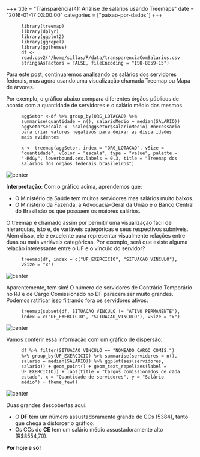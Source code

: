 +++
title = "Transparência(4): Análise de salários usando Treemaps"
date = "2016-01-17 03:00:00"
categories = ["paixao-por-dados"]
+++

<article class="blog-post"> <figure class="highlight"><pre><code class="language-r"><span class="n">library</span><span class="p">(</span><span class="n">treemap</span><span class="p">)</span><span class="w">
</span><span class="n">library</span><span class="p">(</span><span class="n">dplyr</span><span class="p">)</span><span class="w">
</span><span class="n">library</span><span class="p">(</span><span class="n">ggplot2</span><span class="p">)</span><span class="w">
</span><span class="n">library</span><span class="p">(</span><span class="n">ggrepel</span><span class="p">)</span><span class="w">
</span><span class="n">library</span><span class="p">(</span><span class="n">ggthemes</span><span class="p">)</span><span class="w">
</span><span class="n">df</span><span class="w"> </span><span class="o">&lt;-</span><span class="w"> </span><span class="n">read.csv2</span><span class="p">(</span><span class="s2">&quot;/home/sillas/R/data/transparenciaComSalarios.csv&quot;</span><span class="p">,</span><span class="w"> </span><span class="n">stringsAsFactors</span><span class="w"> </span><span class="o">=</span><span class="w"> </span><span class="kc">FALSE</span><span class="p">,</span><span class="w"> </span><span class="n">fileEncoding</span><span class="w"> </span><span class="o">=</span><span class="w"> </span><span class="s2">&quot;ISO-8859-15&quot;</span><span class="p">)</span></code></pre></figure> <p>Para este post, continuaremos analisando os sal&#xE1;rios dos servidores federais, mas agora usando uma visualiza&#xE7;&#xE3;o chamada Treemap ou Mapa de &#xE1;rvores.</p> <p>Por exemplo, o gr&#xE1;fico abaixo compara diferentes &#xF3;rg&#xE3;os p&#xFA;blicos de acordo com a quantidade de servidores e o sal&#xE1;rio m&#xE9;dio dos mesmos.</p> <figure class="highlight"><pre><code class="language-r"><span class="n">aggSetor</span><span class="w"> </span><span class="o">&lt;-</span><span class="n">df</span><span class="w"> </span><span class="o">%&gt;%</span><span class="w"> </span><span class="n">group_by</span><span class="p">(</span><span class="n">ORG_LOTACAO</span><span class="p">)</span><span class="w"> </span><span class="o">%&gt;%</span><span class="w"> </span><span class="n">summarise</span><span class="p">(</span><span class="n">quantidade</span><span class="w"> </span><span class="o">=</span><span class="w"> </span><span class="n">n</span><span class="p">(),</span><span class="w"> </span><span class="n">salarioMedio</span><span class="w"> </span><span class="o">=</span><span class="w"> </span><span class="n">median</span><span class="p">(</span><span class="n">SALARIO</span><span class="p">))</span><span class="w"> </span><span class="n">aggSetor</span><span class="o">$</span><span class="n">escala</span><span class="w"> </span><span class="o">&lt;-</span><span class="w"> </span><span class="n">scale</span><span class="p">(</span><span class="n">aggSetor</span><span class="o">$</span><span class="n">salarioMedio</span><span class="p">)</span><span class="w"> </span><span class="c1">#necess&#xE1;rio para criar valores negativos para deixar as disparidades mais evidentes
</span><span class="w">
</span><span class="n">x</span><span class="w"> </span><span class="o">&lt;-</span><span class="w"> </span><span class="n">treemap</span><span class="p">(</span><span class="n">aggSetor</span><span class="p">,</span><span class="w"> </span><span class="n">index</span><span class="w"> </span><span class="o">=</span><span class="w"> </span><span class="s2">&quot;ORG_LOTACAO&quot;</span><span class="p">,</span><span class="w"> </span><span class="n">vSize</span><span class="w"> </span><span class="o">=</span><span class="w"> </span><span class="s2">&quot;quantidade&quot;</span><span class="p">,</span><span class="w"> </span><span class="n">vColor</span><span class="w"> </span><span class="o">=</span><span class="w"> </span><span class="s2">&quot;escala&quot;</span><span class="p">,</span><span class="w"> </span><span class="n">type</span><span class="w"> </span><span class="o">=</span><span class="w"> </span><span class="s2">&quot;value&quot;</span><span class="p">,</span><span class="w"> </span><span class="n">palette</span><span class="w"> </span><span class="o">=</span><span class="w"> </span><span class="s2">&quot;-RdGy&quot;</span><span class="p">,</span><span class="w"> </span><span class="n">lowerbound.cex.labels</span><span class="w"> </span><span class="o">=</span><span class="w"> </span><span class="m">0.3</span><span class="p">,</span><span class="w"> </span><span class="n">title</span><span class="w"> </span><span class="o">=</span><span class="w"> </span><span class="s2">&quot;Treemap dos sal&#xE1;rios dos &#xF3;rg&#xE3;os federais brasileiros&quot;</span><span class="p">)</span></code></pre></figure> <p><img src="http://sillasgonzaga.github.io/figs/transparenciaParte4/unnamed-chunk-2-1.png" alt="center"></p> <p><strong>Interpreta&#xE7;&#xE3;o</strong>: Com o gr&#xE1;fico acima, aprendemos que:</p>
<ul> <li>O Minist&#xE9;rio da Sa&#xFA;de tem muitos servidores mas sal&#xE1;rios muito baixos.</li> <li>O Minist&#xE9;rio da Fazenda, a Advocacia-Geral da Uni&#xE3;o e o Banco Central do Brasil s&#xE3;o os que possuem os maiores sal&#xE1;rios.</li>
</ul> <p>O treemap &#xE9; chamado assim por permitir uma visualiza&#xE7;&#xE3;o f&#xE1;cil de hierarquias, isto &#xE9;, de vari&#xE1;veis categ&#xF3;ricas e seus respectivos subn&#xED;veis. Al&#xE9;m disso, ele &#xE9; excelente para representar visualmente rela&#xE7;&#xF5;es entre duas ou mais vari&#xE1;veis categ&#xF3;ricas.
Por exemplo, ser&#xE1; que existe alguma rela&#xE7;&#xE3;o interessante entre o UF e o v&#xED;nculo do servidor?</p> <figure class="highlight"><pre><code class="language-r"><span class="n">treemap</span><span class="p">(</span><span class="n">df</span><span class="p">,</span><span class="w"> </span><span class="n">index</span><span class="w"> </span><span class="o">=</span><span class="w"> </span><span class="nf">c</span><span class="p">(</span><span class="s2">&quot;UF_EXERCICIO&quot;</span><span class="p">,</span><span class="w"> </span><span class="s2">&quot;SITUACAO_VINCULO&quot;</span><span class="p">),</span><span class="w"> </span><span class="n">vSize</span><span class="w"> </span><span class="o">=</span><span class="w"> </span><span class="s2">&quot;x&quot;</span><span class="p">)</span></code></pre></figure> <p><img src="http://sillasgonzaga.github.io/figs/transparenciaParte4/unnamed-chunk-3-1.png" alt="center"></p> <p>Aparentemente, tem sim! O n&#xFA;mero de servidores de Contr&#xE1;rio Tempor&#xE1;rio no RJ e de Cargo Comissionado no DF parecem ser muito grandes. Podemos ratificar isso filtrando fora os servidores ativos:</p> <figure class="highlight"><pre><code class="language-r"><span class="n">treemap</span><span class="p">(</span><span class="n">subset</span><span class="p">(</span><span class="n">df</span><span class="p">,</span><span class="w"> </span><span class="n">SITUACAO_VINCULO</span><span class="w"> </span><span class="o">!=</span><span class="w"> </span><span class="s2">&quot;ATIVO PERMANENTE&quot;</span><span class="p">),</span><span class="w"> </span><span class="n">index</span><span class="w"> </span><span class="o">=</span><span class="w"> </span><span class="nf">c</span><span class="p">(</span><span class="s2">&quot;UF_EXERCICIO&quot;</span><span class="p">,</span><span class="w"> </span><span class="s2">&quot;SITUACAO_VINCULO&quot;</span><span class="p">),</span><span class="w"> </span><span class="n">vSize</span><span class="w"> </span><span class="o">=</span><span class="w"> </span><span class="s2">&quot;x&quot;</span><span class="p">)</span></code></pre></figure> <p><img src="http://sillasgonzaga.github.io/figs/transparenciaParte4/unnamed-chunk-4-1.png" alt="center"></p> <p>Vamos conferir essa informa&#xE7;&#xE3;o com um gr&#xE1;fico de dispers&#xE3;o:</p> <figure class="highlight"><pre><code class="language-r"><span class="n">df</span><span class="w"> </span><span class="o">%&gt;%</span><span class="w"> </span><span class="n">filter</span><span class="p">(</span><span class="n">SITUACAO_VINCULO</span><span class="w"> </span><span class="o">==</span><span class="w"> </span><span class="s2">&quot;NOMEADO CARGO COMIS.&quot;</span><span class="p">)</span><span class="w"> </span><span class="o">%&gt;%</span><span class="w"> </span><span class="n">group_by</span><span class="p">(</span><span class="n">UF_EXERCICIO</span><span class="p">)</span><span class="w"> </span><span class="o">%&gt;%</span><span class="w"> </span><span class="n">summarise</span><span class="p">(</span><span class="n">servidores</span><span class="w"> </span><span class="o">=</span><span class="w"> </span><span class="n">n</span><span class="p">(),</span><span class="w"> </span><span class="n">salario</span><span class="w"> </span><span class="o">=</span><span class="w"> </span><span class="n">median</span><span class="p">(</span><span class="n">SALARIO</span><span class="p">))</span><span class="w"> </span><span class="o">%&gt;%</span><span class="w"> </span><span class="n">ggplot</span><span class="p">(</span><span class="n">aes</span><span class="p">(</span><span class="n">servidores</span><span class="p">,</span><span class="w"> </span><span class="n">salario</span><span class="p">))</span><span class="w"> </span><span class="o">+</span><span class="w"> </span><span class="n">geom_point</span><span class="p">()</span><span class="w"> </span><span class="o">+</span><span class="w"> </span><span class="n">geom_text_repel</span><span class="p">(</span><span class="n">aes</span><span class="p">(</span><span class="n">label</span><span class="w"> </span><span class="o">=</span><span class="w"> </span><span class="n">UF_EXERCICIO</span><span class="p">))</span><span class="w"> </span><span class="o">+</span><span class="w"> </span><span class="n">labs</span><span class="p">(</span><span class="n">title</span><span class="w"> </span><span class="o">=</span><span class="w"> </span><span class="s2">&quot;Cargos comissionados de cada estado&quot;</span><span class="p">,</span><span class="w"> </span><span class="n">x</span><span class="w"> </span><span class="o">=</span><span class="w"> </span><span class="s2">&quot;Quantidade de servidores&quot;</span><span class="p">,</span><span class="w"> </span><span class="n">y</span><span class="w"> </span><span class="o">=</span><span class="w"> </span><span class="s2">&quot;Sal&#xE1;rio m&#xE9;dio&quot;</span><span class="p">)</span><span class="w"> </span><span class="o">+</span><span class="w"> </span><span class="n">theme_few</span><span class="p">()</span></code></pre></figure> <p><img src="http://sillasgonzaga.github.io/figs/transparenciaParte4/unnamed-chunk-5-1.png" alt="center"></p> <p>Duas grandes descobertas aqui:</p>
<ul> <li>O <strong>DF</strong> tem um n&#xFA;mero assustadoramente grande de CCs (5384), tanto que chega a distorcer o gr&#xE1;fico.</li> <li>Os CCs do <strong>CE</strong> tem um sal&#xE1;rio m&#xE9;dio assustadoramente alto (R$8554,70).</li>
</ul> <p><strong>Por hoje &#xE9; s&#xF3;!</strong></p> </article>
